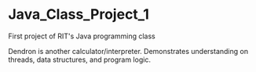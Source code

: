 # Java_Class_Project_1
First project of RIT's Java programming class

Dendron is another calculator/interpreter. Demonstrates understanding on threads, data structures, and program logic. 
